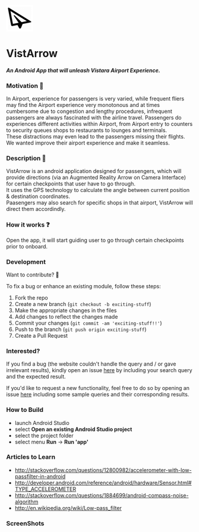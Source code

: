 ![VistArrow Logo](/app/src/main/res/mipmap-hdpi/ic_launcher.png)  
# VistArrow  
  
#### __*An Android App that will unleash Vistara Airport Experience.*__  
  
  
  
### Motivation :muscle:    
In Airport, experience for passengers is very varied, while frequent fliers may find the Airport experience very monotonous and at times cumbersome due to congestion and lengthy procedures, infrequent passengers are always fascinated with the airline travel. Passengers do experiences different activities within Airport, from Airport entry to counters to security queues shops to restaurants to lounges and terminals.  
These distractions may even lead to the passengers missing their flights.  
We wanted improve their airport experience and make it seamless.  
  
  
  
### Description :ledger:    
VistArrow is an android application designed for passengers, which will provide directions (via an Augmented Reality Arrow on Camera Interface) for certain checkpoints that user have to go through.  
It uses the GPS technology to calculate the angle between current position & destination coordinates.  
Paasengers may also search for specific shops in that airport, VistArrow will direct them accordindly.  
  
  
  
### How it works :question:  
Open the app, it will start guiding user to go through certain checkpoints prior to onboard.  
  
  
  
  
### Development  
  
Want to contribute? **:pencil:**  
  
To fix a bug or enhance an existing module, follow these steps:  
  
1. Fork the repo
2. Create a new branch (`git checkout -b exciting-stuff`)
3. Make the appropriate changes in the files
4. Add changes to reflect the changes made
5. Commit your changes (`git commit -am 'exciting-stuff!!'`)
6. Push to the branch (`git push origin exciting-stuff`)
7. Create a Pull Request  
  
  
### Interested?  
  
If you find a bug (the website couldn't handle the query and / or gave irrelevant results), kindly open an issue [here](https://github.com/thegenuinegourav/Money-Order/issues/new) by including your search query and the expected result.  
  
If you'd like to request a new functionality, feel free to do so by opening an issue [here](https://github.com/thegenuinegourav/Money-Order/issues/new) including some sample queries and their corresponding results.  
  
  

### How to Build
* launch Android Studio
* select **Open an existing Android Studio project**
* select the project folder
* select menu **Run** -> **Run 'app'**  
  
  
### Articles to Learn
* http://stackoverflow.com/questions/12800982/accelerometer-with-low-passfilter-in-android
* http://developer.android.com/reference/android/hardware/Sensor.html#TYPE_ACCELEROMETER
* http://stackoverflow.com/questions/1884699/android-compass-noise-algorithm
* http://en.wikipedia.org/wiki/Low-pass_filter
  
  
  
### ScreenShots  
